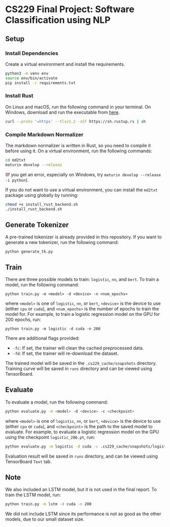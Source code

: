# CS229 Final Project: Software Classification using NLP

## Setup

### Install Dependencies
Create a virtual environment and install the requirements.
```sh
python3 -m venv env
source env/bin/activate
pip install -r requirements.txt
```

### Install Rust
On Linux and macOS, run the following command in your terminal. On Windows, download and run the executable from [here](https://www.rust-lang.org/tools/install).
```sh
curl --proto '=https' --tlsv1.2 -sSf https://sh.rustup.rs | sh
```
### Compile Markdown Normalizer
The markdown normalizer is written in Rust, so you need to compile it before using it. On a virtual environment, run the following commands:
```sh
cd md2txt
maturin develop --release
```
(If you get an error, especially on Windows, try `maturin develop --release -i python`).

If you do not want to use a virtual environment, you can install the `md2txt` package using globally by running:
```sh
chmod +x install_rust_backend.sh
./install_rust_backend.sh
```
## Generate Tokenizer
A pre-trained tokenizer is already provided in this repository. If you want to generate a new tokenizer, run the following command:
```
python generate_tk.py
```

## Train
There are three possible models to train: `logistic`, `nn`, and `bert`. To train a model, run the following command:
```
python train.py -m <model> -d <device> -n <num_epochs>
```
where `<model>` is one of `logistic`, `nn`, or `bert`, `<device>` is the device to use (either `cpu` or `cuda`), and `<num_epochs>` is the number of epochs to train the model for. For example, to train a logistic regression model on the GPU for 200 epochs, run:
```
python train.py -m logistic -d cuda -n 200
```
There are additional flags provided:
- `-fc`: If set, the trainer will clean the cached preprocessed data.
- `-fd`: If set, the trainer will re-download the dataset.

The trained model will be saved in the `.cs229_cache/snapshots` directory. Training curve will be saved in `runs` directory and can be viewed using TensorBoard.

## Evaluate
To evaluate a model, run the following command:
```sh
python evaluate.py -m <model> -d <device> -c <checkpoint>
```
where `<model>` is one of `logistic`, `nn`, or `bert`, `<device>` is the device to use (either `cpu` or `cuda`), and `<checkpoint>` is the path to the saved model to evaluate. For example, to evaluate a logistic regression model on the GPU using the checkpoint `logistic_200.pt`, run:
```sh
python evaluate.py -m logistic -d cuda -c .cs229_cache/snapshots/logistic_200.pt
```

Evaluation result will be saved in `runs` directory, and can be viewed using TensorBoard `Text` tab.

## Note
We also included an LSTM model, but it is not used in the final report. To train the LSTM model, run:
```sh
python train.py -m lstm -d cuda -n 200
```
We did not include LSTM since its performance is not as good as the other models, due to our small dataset size.